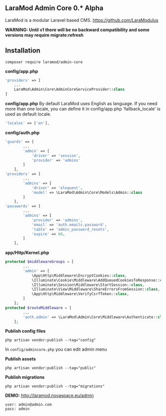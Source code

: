 LaraMod Admin Core 0.* Alpha
----------------------------
LaraMod is a modular Laravel based CMS.
https://github.com/LaraModulus

**WARNING: Until v1 there will be no backward compatibility and some versions may require migrate:refresh** 

Installation
---------------
```
composer require laramod/admin-core
```
 **config/app.php**
 
```php 
'providers' => [
    ...
    LaraMod\Admin\Core\AdminCoreServiceProvider::class
]
```

 **config/app.php**
 By default LaraMod uses English as language. If you need more than one locale, you can define it in config/app.php
 'fallback_locale' is used as default locale.
 ```php
 'locales' => ['en'],
 ```
 
**config/auth.php**
```php
'guards' => [
        ...
        'admin' => [
            'driver' => 'session',
            'provider' => 'admins'
        ]
    ],
'providers' => [
        ...
        'admins' => [
            'driver' => 'eloquent',
            'model' => \LaraMod\Admin\Core\Models\Admin::class
        ]
    ],
'passwords' => [
        ...
        'admins' => [
            'provider' => 'admins',
            'email' => 'auth.emails.password',
            'table' => 'admin_password_resets',
            'expire' => 60,
        ]
    ],
```
**app/Http/Kernel.php**
```php
protected $middlewareGroups = [
        ...
        'admin' => [
            \App\Http\Middleware\EncryptCookies::class,
            \Illuminate\Cookie\Middleware\AddQueuedCookiesToResponse::class,
            \Illuminate\Session\Middleware\StartSession::class,
            \Illuminate\View\Middleware\ShareErrorsFromSession::class,
            \App\Http\Middleware\VerifyCsrfToken::class,
        ]
    ];
protected $routeMiddleware = [
        ...
        'auth.admin' => \LaraMod\Admin\Core\Middleware\Authenticate::class,
    ];
```
**Publish config files**
```
php artisan vendor:publish --tag="config"
```
In `config/admincore.php` you can edit admin menu

**Publish assets**
```
php artisan vendor:publish --tag="public"
```
**Publish migrations**
```
php artisan vendor:publish --tag="migrations"
```
**DEMO:** http://laramod.novaspace.eu/admin
```
user: admin@admin.com
pass: admin
```